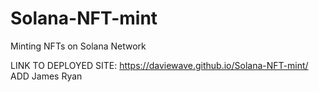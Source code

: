 # Solana-NFT-mint
Minting NFTs on Solana Network

LINK TO DEPLOYED SITE: https://daviewave.github.io/Solana-NFT-mint/
ADD James Ryan
